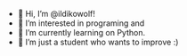 - 👋 Hi, I’m @ildikowolf!
- 👀 I’m interested in programing and
- 🌱 I’m currently learning on Python.
- 💞️ I’m just a student who wants to improve :)

<!---
ildikowolf/ildikowolf is a ✨ special ✨ repository because its `README.md` (this file) appears on your GitHub profile.
You can click the Preview link to take a look at your changes.
--->
